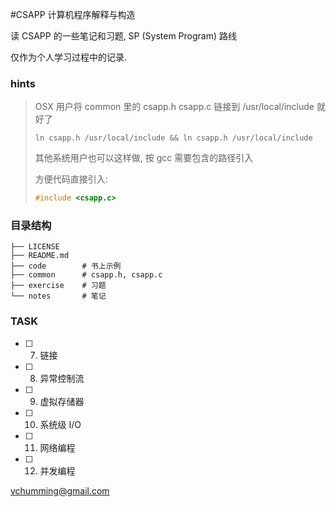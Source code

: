 #CSAPP 计算机程序解释与构造

读 CSAPP 的一些笔记和习题, SP (System Program) 路线

仅作为个人学习过程中的记录.



### hints

>  OSX 用户将 common 里的 csapp.h csapp.c 链接到 /usr/local/include 就好了
>
> ```shell
> ln csapp.h /usr/local/include && ln csapp.h /usr/local/include
> ```
>
> 其他系统用户也可以这样做, 按 gcc 需要包含的路径引入
>
> 方便代码直接引入: 
>
> ```c
> #include <csapp.c>
> ```



### 目录结构

```shell
├── LICENSE
├── README.md
├── code        # 书上示例
├── common      # csapp.h, csapp.c
├── exercise    # 习题
└── notes       # 笔记
```



### TASK

- [ ] 7. 链接
- [ ] 8. 异常控制流
- [ ] 9. 虚拟存储器
- [ ] 10. 系统级 I/O
- [ ] 11. 网络编程
- [ ] 12. 并发编程



vchumming@gmail.com